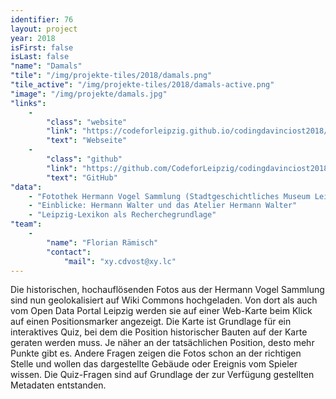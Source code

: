```yaml
---
identifier: 76
layout: project
year: 2018
isFirst: false
isLast: false
"name": "Damals"
"tile": "/img/projekte-tiles/2018/damals.png"
"tile_active": "/img/projekte-tiles/2018/damals-active.png"
"image": "/img/projekte/damals.jpg"
"links":
    -
        "class": "website"
        "link": "https://codeforleipzig.github.io/codingdavinciost2018/damals/index.html"
        "text": "Webseite"
    -
        "class": "github"
        "link": "https://github.com/CodeforLeipzig/codingdavinciost2018"
        "text": "GitHub"
"data":
    - "Fotothek Hermann Vogel Sammlung (Stadtgeschichtliches Museum Leipzig)"
    - "Einblicke: Hermann Walter und das Atelier Hermann Walter"
    - "Leipzig-Lexikon als Recherchegrundlage"    
"team":
    -
        "name": "Florian Rämisch"
        "contact":
            "mail": "xy.cdvost@xy.lc"
---
```

Die historischen, hochauflösenden Fotos aus der Hermann Vogel Sammlung sind nun geolokalisiert auf Wiki Commons
hochgeladen. Von dort als auch vom Open Data Portal Leipzig werden sie auf einer Web-Karte beim Klick auf einen Positionsmarker angezeigt.
Die Karte ist Grundlage für ein interaktives Quiz, bei dem die Position historischer Bauten auf der Karte geraten werden muss. Je näher an der tatsächlichen Position, desto mehr Punkte gibt es. Andere Fragen zeigen die Fotos schon an der richtigen Stelle und wollen das dargestellte Gebäude oder Ereignis vom Spieler wissen. Die Quiz-Fragen sind auf Grundlage der zur Verfügung gestellten Metadaten entstanden.
